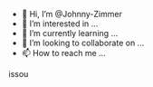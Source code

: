 - 👋 Hi, I’m @Johnny-Zimmer
- 👀 I’m interested in ...
- 🌱 I’m currently learning ...
- 💞️ I’m looking to collaborate on ...
- 📫 How to reach me ...

<!---
Johnny-Zimmer/Johnny-Zimmer is a ✨ special ✨ repository because its `README.md` (this file) appears on your GitHub profile.
You can click the Preview link to take a look at your changes.
---> issou
